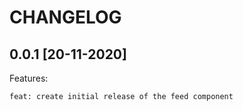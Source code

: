 # CHANGELOG

## 0.0.1 [20-11-2020]

Features:

    feat: create initial release of the feed component
